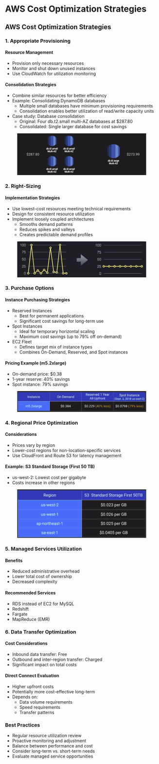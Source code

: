# AWS Cost Optimization Strategies

## AWS Cost Optimization Strategies

### 1. Appropriate Provisioning

#### Resource Management

* Provision only necessary resources
* Monitor and shut down unused instances
* Use CloudWatch for utilization monitoring

#### Consolidation Strategies

* Combine similar resources for better efficiency
* Example: Consolidating DynamoDB databases
  * Multiple small databases have minimum provisioning requirements
  * Consolidation enables better utilization of read/write capacity units
* Case study: Database consolidation
  * Original: Four db.t2.small multi-AZ databases at $287.80
  * Consolidated: Single larger database for cost savings

<figure><img src="../../../.gitbook/assets/image (21).png" alt=""><figcaption></figcaption></figure>

### 2. Right-Sizing

#### Implementation Strategies

* Use lowest-cost resources meeting technical requirements
* Design for consistent resource utilization
* Implement loosely coupled architectures
  * Smooths demand patterns
  * Reduces spikes and valleys
  * Creates predictable demand profiles

<figure><img src="../../../.gitbook/assets/image (22).png" alt=""><figcaption></figcaption></figure>

### 3. Purchase Options

#### Instance Purchasing Strategies

* Reserved Instances
  * Best for permanent applications
  * Significant cost savings for long-term use
* Spot Instances
  * Ideal for temporary horizontal scaling
  * Maximum cost savings (up to 79% off on-demand)
* EC2 Fleet
  * Defines target mix of instance types
  * Combines On-Demand, Reserved, and Spot instances

#### Pricing Example (m5.2xlarge)

* On-demand price: $0.38
* 1-year reserve: 40% savings
* Spot instance: 79% savings

<figure><img src="../../../.gitbook/assets/image (23).png" alt=""><figcaption></figcaption></figure>

### 4. Regional Price Optimization

#### Considerations

* Prices vary by region
* Lower-cost regions for non-location-specific services
* Use CloudFront and Route 53 for latency management

#### Example: S3 Standard Storage (First 50 TB)

* us-west-2: Lowest cost per gigabyte
* Costs increase in other regions

<figure><img src="../../../.gitbook/assets/image (24).png" alt=""><figcaption></figcaption></figure>

### 5. Managed Services Utilization

#### Benefits

* Reduced administrative overhead
* Lower total cost of ownership
* Decreased complexity

#### Recommended Services

* RDS instead of EC2 for MySQL
* Redshift
* Fargate
* MapReduce (EMR)

### 6. Data Transfer Optimization

#### Cost Considerations

* Inbound data transfer: Free
* Outbound and inter-region transfer: Charged
* Significant impact on total costs

#### Direct Connect Evaluation

* Higher upfront costs
* Potentially more cost-effective long-term
* Depends on:
  * Data volume requirements
  * Speed requirements
  * Transfer patterns

### Best Practices

* Regular resource utilization review
* Proactive monitoring and adjustment
* Balance between performance and cost
* Consider long-term vs. short-term needs
* Evaluate managed service opportunities
